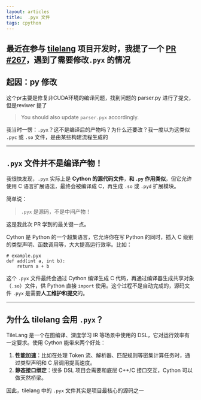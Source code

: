 ```yaml
---
layout: articles
title:  .pyx 文件
tags: cpython
---
```



最近在参与 [tilelang](https://github.com/tile-ai/tilelang) 项目开发时，我提了一个 [PR #267](https://github.com/tile-ai/tilelang/pull/267)，遇到了需要修改`.pyx` 的情况
---

## 起因：py 修改

这个pr主要是修复非CUDA环境的编译问题，找到问题的 parser.py 进行了提交，但是reviwer 提了

> You should also update `parser.pyx` accordingly.

我当时一愣：`.pyx`？这不是编译后的产物吗？为什么还要改？我一度以为这类似 `.pyc` 或 `.so` 文件，是由某些构建流程生成的

---

## `.pyx` 文件并不是编译产物！

我很快发现，`.pyx` 实际上是 **Cython 的源代码文件**，**和 `.py` 作用类似**，但它允许使用 C 语言扩展语法，最终会被编译成 C，再生成 `.so` 或 `.pyd` 扩展模块。

简单说：
> `.pyx` 是源码，不是中间产物！

这是我此次 PR 学到的最关键一点。

Cython 是 Python 的一个超集语言，它允许你在写 Python 的同时，插入 C 级别的类型声明、函数调用等，大大提高运行效率。比如：

```cython
# example.pyx
def add(int a, int b):
    return a + b
```

这个 `.pyx` 文件最终会通过 Cython 编译生成 C 代码，再通过编译器生成共享对象（`.so`）文件，供 Python 直接 `import` 使用。这个过程不是自动完成的，源码文件 `.pyx` 是需要**人工维护和提交**的。

---

## 为什么 tilelang 会用 `.pyx`？

TileLang 是一个在图编译、深度学习 IR 等场景中使用的 DSL，它对运行效率有一定要求。使用 Cython 能带来两个好处：

1. **性能加速**：比如在处理 Token 流、解析器、匹配规则等密集计算任务时，通过类型声明和 C 层调用提高速度。
2. **静态接口绑定**：很多 DSL 项目会需要和底层 C++/C 接口交互，Cython 可以做天然桥梁。

因此，tilelang 中的 `.pyx` 文件其实是项目最核心的源码之一

